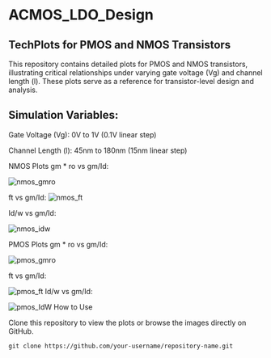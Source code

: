 # ACMOS_LDO_Design

## TechPlots for PMOS and NMOS Transistors
This repository contains detailed plots for PMOS and NMOS transistors, illustrating critical relationships under varying gate voltage (Vg) and channel length (l). These plots serve as a reference for transistor-level design and analysis.

## Simulation Variables:

Gate Voltage (Vg): 0V to 1V (0.1V linear step)

Channel Length (l): 45nm to 180nm (15nm linear step)


NMOS Plots
gm * ro vs gm/Id:

![nmos_gmro](https://github.com/user-attachments/assets/e312f69c-cbb0-4ad1-8812-63bd88af8da0)

ft vs gm/Id:
![nmos_ft](https://github.com/user-attachments/assets/094af7cd-e470-4703-beac-50e77ab07338)

Id/w vs gm/Id:


![nmos_idw](https://github.com/user-attachments/assets/7e042fa0-aa2f-4d0c-a1f8-fca0f8495c9a)


PMOS Plots
gm * ro vs gm/Id:




![pmos_gmro](https://github.com/user-attachments/assets/a696ee4b-0910-43ad-81b3-97601246b98e)


ft vs gm/Id:




![pmos_ft](https://github.com/user-attachments/assets/3fa5080c-6ccc-4b47-b95d-2f98281599d3)
Id/w vs gm/Id:




![pmos_IdW](https://github.com/user-attachments/assets/ed5ec5d8-492a-43c2-beca-6411dcc3b70d)
How to Use

Clone this repository to view the plots or browse the images directly on GitHub.
```
git clone https://github.com/your-username/repository-name.git
```















